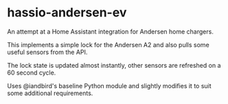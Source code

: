 # hassio-andersen-ev
An attempt at a Home Assistant integration for Andersen home chargers.

This implements a simple lock for the Andersen A2 and also pulls some useful sensors from the API.

The lock state is updated almost instantly, other sensors are refreshed on a 60 second cycle.

Uses @iandbird's baseline Python module and slightly modifies it to suit some additional requirements.


